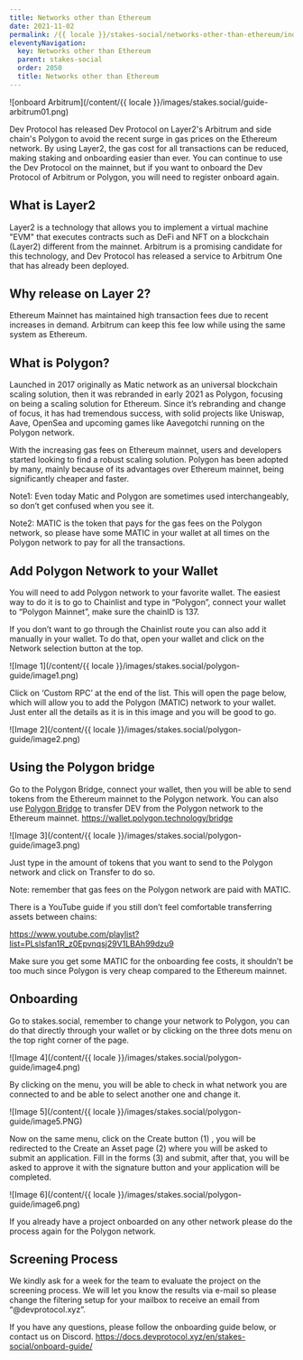 ```yaml
---
title: Networks other than Ethereum
date: 2021-11-02
permalink: /{{ locale }}/stakes-social/networks-other-than-ethereum/index.html
eleventyNavigation:
  key: Networks other than Ethereum
  parent: stakes-social
  order: 2050
  title: Networks other than Ethereum
---
```


![onboard Arbitrum](/content/{{ locale }}/images/stakes.social/guide-arbitrum01.png)

Dev Protocol has released Dev Protocol on Layer2's Arbitrum and side chain's Polygon to avoid the recent surge in gas prices on the Ethereum network. By using Layer2, the gas cost for all transactions can be reduced, making staking and onboarding easier than ever.
You can continue to use the Dev Protocol on the mainnet, but if you want to onboard the Dev Protocol of Arbitrum or Polygon, you will need to register onboard again.

## What is Layer2

Layer2 is a technology that allows you to implement a virtual machine "EVM" that executes contracts such as DeFi and NFT on a blockchain (Layer2) different from the mainnet. Arbitrum is a promising candidate for this technology, and Dev Protocol has released a service to Arbitrum One that has already been deployed.

## Why release on Layer 2?

Ethereum Mainnet has maintained high transaction fees due to recent increases in demand. Arbitrum can keep this fee low while using the same system as Ethereum.

## What is Polygon?

Launched in 2017 originally as Matic network as an universal blockchain scaling solution, then it was rebranded in early 2021 as Polygon, focusing on being a scaling solution for Ethereum. Since it’s rebranding and change of focus, it has had tremendous success, with solid projects like Uniswap, Aave, OpenSea and upcoming games like Aavegotchi running on the Polygon network.

With the increasing gas fees on Ethereum mainnet, users and developers started looking to find a robust scaling solution. Polygon has been adopted by many, mainly because of its advantages over Ethereum mainnet, being significantly cheaper and faster.

Note1: Even today Matic and Polygon are sometimes used interchangeably, so don’t get confused when you see it.

Note2: MATIC is the token that pays for the gas fees on the Polygon network, so please have some MATIC in your wallet at all times on the Polygon network to pay for all the transactions.

## Add Polygon Network to your Wallet

You will need to add Polygon network to your favorite wallet. The easiest way to do it is to go to
Chainlist and type in “Polygon”, connect your wallet to “Polygon Mainnet”, make sure the chainID is 137.

If you don’t want to go through the Chainlist route you can also add it manually in your wallet. To do that, open your wallet and click on the Network selection button at the top.

![Image 1](/content/{{ locale }}/images/stakes.social/polygon-guide/image1.png)

Click on ‘Custom RPC’ at the end of the list. This will open the page below, which will allow you to add the Polygon (MATIC) network to your wallet. Just enter all the details as it is in this image and you will be good to go.

![Image 2](/content/{{ locale }}/images/stakes.social/polygon-guide/image2.png)

## Using the Polygon bridge

Go to the Polygon Bridge, connect your wallet, then you will be able to send tokens from the Ethereum mainnet to the Polygon network. You can also use [Polygon Bridge](https://wallet.polygon.technology/) to transfer DEV from the Polygon network to the Ethereum mainnet.
https://wallet.polygon.technology/bridge

![Image 3](/content/{{ locale }}/images/stakes.social/polygon-guide/image3.png)

Just type in the amount of tokens that you want to send to the Polygon network and click on Transfer to do so.

Note: remember that gas fees on the Polygon network are paid with MATIC.

There is a YouTube guide if you still don’t feel comfortable transferring assets between chains:

https://www.youtube.com/playlist?list=PLslsfan1R_z0Epvnqsj29V1LBAh99dzu9

Make sure you get some MATIC for the onboarding fee costs, it shouldn’t be too much since Polygon is very cheap compared to the Ethereum mainnet.

## Onboarding

Go to stakes.social, remember to change your network to Polygon, you can do that directly through your wallet or by clicking on the three dots menu on the top right corner of the page.

![Image 4](/content/{{ locale }}/images/stakes.social/polygon-guide/image4.png)

By clicking on the menu, you will be able to check in what network you are connected to and be able to select another one and change it.

![Image 5](/content/{{ locale }}/images/stakes.social/polygon-guide/image5.PNG)

Now on the same menu, click on the Create button (1) , you will be redirected to the Create an Asset page (2) where you will be asked to submit an application. Fill in the forms (3) and submit, after that, you will be asked to approve it with the signature button and your application will be completed.

![Image 6](/content/{{ locale }}/images/stakes.social/polygon-guide/image6.png)

If you already have a project onboarded on any other network please do the process again for the Polygon network.

## Screening Process

We kindly ask for a week for the team to evaluate the project on the screening process. We will let you know the results via e-mail so please change the filtering setup for your mailbox to receive an email from “@devprotocol.xyz”.

If you have any questions, please follow the onboarding guide below, or contact us on Discord.
https://docs.devprotocol.xyz/en/stakes-social/onboard-guide/
